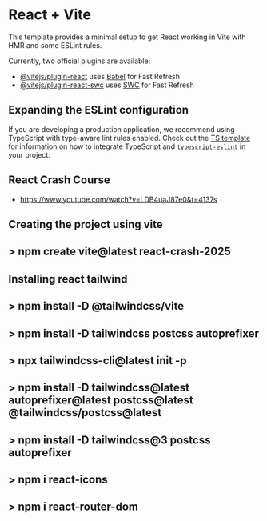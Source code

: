 # React + Vite

This template provides a minimal setup to get React working in Vite with HMR and some ESLint rules.

Currently, two official plugins are available:

- [@vitejs/plugin-react](https://github.com/vitejs/vite-plugin-react/blob/main/packages/plugin-react) uses [Babel](https://babeljs.io/) for Fast Refresh
- [@vitejs/plugin-react-swc](https://github.com/vitejs/vite-plugin-react/blob/main/packages/plugin-react-swc) uses [SWC](https://swc.rs/) for Fast Refresh

## Expanding the ESLint configuration

If you are developing a production application, we recommend using TypeScript with type-aware lint rules enabled. Check out the [TS template](https://github.com/vitejs/vite/tree/main/packages/create-vite/template-react-ts) for information on how to integrate TypeScript and [`typescript-eslint`](https://typescript-eslint.io) in your project.

## React Crash Course
- https://www.youtube.com/watch?v=LDB4uaJ87e0&t=4137s

## Creating the project using vite
## > npm create vite@latest react-crash-2025

## Installing react tailwind
## > npm install -D @tailwindcss/vite
## > npm install -D tailwindcss postcss autoprefixer
## > npx tailwindcss-cli@latest init -p

## > npm install -D tailwindcss@latest autoprefixer@latest postcss@latest @tailwindcss/postcss@latest

## > npm install -D tailwindcss@3 postcss autoprefixer

## > npm i react-icons
## > npm i react-router-dom